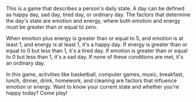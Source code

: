 This is a game that describes a person's daily state. A day can be defined as happy day, sad day, tired day, or ordinary day. The factors that determine the day's state are emotion and energy, where both emotion and energy must be greater than or equal to zero.  

When emotion plus energy is greater than or equal to 5, and emotion is at least 1, and energy is at least 1, it's a happy day. If energy is greater than or equal to 0 but less than 1, it's a tired day. If emotion is greater than or equal to 0 but less than 1, it's a sad day. If none of these conditions are met, it's an ordinary day.  

In this game, activities like basketball, computer games, music, breakfast, lunch, dinner, drink, homework, and cleaning are factors that influence emotion or energy. Want to know your current state and whether you're happy today? Come play!
